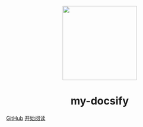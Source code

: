 <p align="center">
<img src="https://ss0.bdstatic.com/70cFvHSh_Q1YnxGkpoWK1HF6hhy/it/u=2481424715,2807309609&fm=26&gp=0.jpg" width="200" height="200"/>
</p>
<h1 align="center">my-docsify</h1>

[GitHub](https://github.com/XiaoDaoJiang/my-doc)
[开始阅读](#my-docsify)




